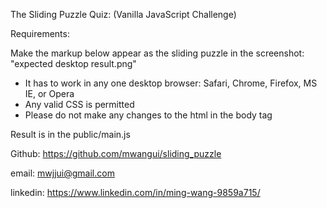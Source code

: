 The Sliding Puzzle Quiz:
(Vanilla JavaScript Challenge)

Requirements:

Make the markup below appear as the sliding puzzle in the screenshot: "expected desktop result.png"
- It has to work in any one desktop browser: Safari, Chrome, Firefox, MS IE, or Opera
- Any valid CSS is permitted
- Please do not make any changes to the html in the body tag

Result is in the public/main.js

Github: https://github.com/mwangui/sliding_puzzle

email: mwjjui@gmail.com

linkedin: https://www.linkedin.com/in/ming-wang-9859a715/
